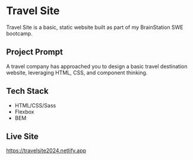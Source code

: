 # Travel Site
Travel Site is a basic, static website built as part of my BrainStation SWE bootcamp.

## Project Prompt
A travel company has approached you to design a basic travel destination website, leveraging HTML, CSS, and component thinking.

## Tech Stack
* HTML/CSS/Sass
* Flexbox
* BEM

## Live Site
https://travelsite2024.netlify.app
